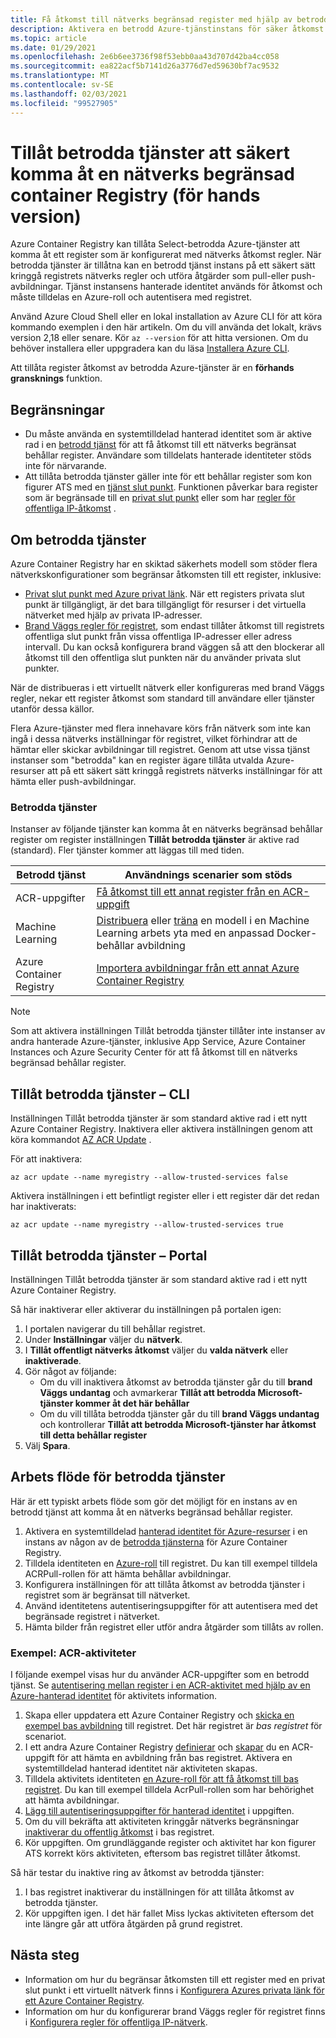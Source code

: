 ```yaml
---
title: Få åtkomst till nätverks begränsad register med hjälp av betrodd Azure-tjänst
description: Aktivera en betrodd Azure-tjänstinstans för säker åtkomst till en nätverks begränsad behållar register för att hämta eller skicka avbildningar
ms.topic: article
ms.date: 01/29/2021
ms.openlocfilehash: 2e6b6ee3736f98f53ebb0aa43d707d42ba4cc058
ms.sourcegitcommit: ea822acf5b7141d26a3776d7ed59630bf7ac9532
ms.translationtype: MT
ms.contentlocale: sv-SE
ms.lasthandoff: 02/03/2021
ms.locfileid: "99527905"
---
```

# <a name="allow-trusted-services-to-securely-access-a-network-restricted-container-registry-preview"></a>Tillåt betrodda tjänster att säkert komma åt en nätverks begränsad container Registry (för hands version)

Azure Container Registry kan tillåta Select-betrodda Azure-tjänster att komma åt ett register som är konfigurerat med nätverks åtkomst regler. När betrodda tjänster är tillåtna kan en betrodd tjänst instans på ett säkert sätt kringgå registrets nätverks regler och utföra åtgärder som pull-eller push-avbildningar. Tjänst instansens hanterade identitet används för åtkomst och måste tilldelas en Azure-roll och autentisera med registret.

Använd Azure Cloud Shell eller en lokal installation av Azure CLI för att köra kommando exemplen i den här artikeln. Om du vill använda det lokalt, krävs version 2,18 eller senare. Kör `az --version` för att hitta versionen. Om du behöver installera eller uppgradera kan du läsa [Installera Azure CLI](/cli/azure/install-azure-cli).

Att tillåta register åtkomst av betrodda Azure-tjänster är en **förhands gransknings** funktion.

## <a name="limitations"></a>Begränsningar

* Du måste använda en systemtilldelad hanterad identitet som är aktive rad i en [betrodd tjänst](#trusted-services) för att få åtkomst till ett nätverks begränsat behållar register. Användare som tilldelats hanterade identiteter stöds inte för närvarande.
* Att tillåta betrodda tjänster gäller inte för ett behållar register som kon figurer ATS med en [tjänst slut punkt](container-registry-vnet.md). Funktionen påverkar bara register som är begränsade till en [privat slut punkt](container-registry-private-link.md) eller som har [regler för offentliga IP-åtkomst](container-registry-access-selected-networks.md) . 

## <a name="about-trusted-services"></a>Om betrodda tjänster

Azure Container Registry har en skiktad säkerhets modell som stöder flera nätverkskonfigurationer som begränsar åtkomsten till ett register, inklusive:

* [Privat slut punkt med Azure privat länk](container-registry-private-link.md). När ett registers privata slut punkt är tillgängligt, är det bara tillgängligt för resurser i det virtuella nätverket med hjälp av privata IP-adresser.  
* [Brand Väggs regler för registret](container-registry-access-selected-networks.md), som endast tillåter åtkomst till registrets offentliga slut punkt från vissa offentliga IP-adresser eller adress intervall. Du kan också konfigurera brand väggen så att den blockerar all åtkomst till den offentliga slut punkten när du använder privata slut punkter.

När de distribueras i ett virtuellt nätverk eller konfigureras med brand Väggs regler, nekar ett register åtkomst som standard till användare eller tjänster utanför dessa källor. 

Flera Azure-tjänster med flera innehavare körs från nätverk som inte kan ingå i dessa nätverks inställningar för registret, vilket förhindrar att de hämtar eller skickar avbildningar till registret. Genom att utse vissa tjänst instanser som "betrodda" kan en register ägare tillåta utvalda Azure-resurser att på ett säkert sätt kringgå registrets nätverks inställningar för att hämta eller push-avbildningar. 

### <a name="trusted-services"></a>Betrodda tjänster

Instanser av följande tjänster kan komma åt en nätverks begränsad behållar register om register inställningen **Tillåt betrodda tjänster** är aktive rad (standard). Fler tjänster kommer att läggas till med tiden.

|Betrodd tjänst  |Användnings scenarier som stöds  |
|---------|---------|
|ACR-uppgifter     | [Få åtkomst till ett annat register från en ACR-uppgift](container-registry-tasks-cross-registry-authentication.md)       |
|Machine Learning | [Distribuera](../machine-learning/how-to-deploy-custom-docker-image.md) eller [träna](../machine-learning/how-to-train-with-custom-image.md) en modell i en Machine Learning arbets yta med en anpassad Docker-behållar avbildning |
|Azure Container Registry | [Importera avbildningar från ett annat Azure Container Registry](container-registry-import-images.md#import-from-an-azure-container-registry-in-the-same-ad-tenant) | 

> [!NOTE]
> Som att aktivera inställningen Tillåt betrodda tjänster tillåter inte instanser av andra hanterade Azure-tjänster, inklusive App Service, Azure Container Instances och Azure Security Center för att få åtkomst till en nätverks begränsad behållar register.

## <a name="allow-trusted-services---cli"></a>Tillåt betrodda tjänster – CLI

Inställningen Tillåt betrodda tjänster är som standard aktive rad i ett nytt Azure Container Registry. Inaktivera eller aktivera inställningen genom att köra kommandot [AZ ACR Update](/cli/azure/acr#az-acr-update) .

För att inaktivera:

```azurecli
az acr update --name myregistry --allow-trusted-services false
```

Aktivera inställningen i ett befintligt register eller i ett register där det redan har inaktiverats:

```azurecli
az acr update --name myregistry --allow-trusted-services true
```

## <a name="allow-trusted-services---portal"></a>Tillåt betrodda tjänster – Portal

Inställningen Tillåt betrodda tjänster är som standard aktive rad i ett nytt Azure Container Registry. 

Så här inaktiverar eller aktiverar du inställningen på portalen igen:

1. I portalen navigerar du till behållar registret.
1. Under **Inställningar** väljer du **nätverk**. 
1. I **Tillåt offentligt nätverks åtkomst** väljer du **valda nätverk** eller **inaktiverade**.
1. Gör något av följande:
    * Om du vill inaktivera åtkomst av betrodda tjänster går du till **brand Väggs undantag** och avmarkerar **Tillåt att betrodda Microsoft-tjänster kommer åt det här behållar** 
    * Om du vill tillåta betrodda tjänster går du till **brand Väggs undantag** och kontrollerar **Tillåt att betrodda Microsoft-tjänster har åtkomst till detta behållar register**
1. Välj **Spara**.

## <a name="trusted-services-workflow"></a>Arbets flöde för betrodda tjänster

Här är ett typiskt arbets flöde som gör det möjligt för en instans av en betrodd tjänst att komma åt en nätverks begränsad behållar register.

1. Aktivera en systemtilldelad [hanterad identitet för Azure-resurser](../active-directory/managed-identities-azure-resources/overview.md) i en instans av någon av de [betrodda tjänsterna](#trusted-services) för Azure Container Registry.
1. Tilldela identiteten en [Azure-roll](container-registry-roles.md) till registret. Du kan till exempel tilldela ACRPull-rollen för att hämta behållar avbildningar.
1. Konfigurera inställningen för att tillåta åtkomst av betrodda tjänster i registret som är begränsat till nätverket.
1. Använd identitetens autentiseringsuppgifter för att autentisera med det begränsade registret i nätverket. 
1. Hämta bilder från registret eller utför andra åtgärder som tillåts av rollen.

### <a name="example-acr-tasks"></a>Exempel: ACR-aktiviteter

I följande exempel visas hur du använder ACR-uppgifter som en betrodd tjänst. Se [autentisering mellan register i en ACR-aktivitet med hjälp av en Azure-hanterad identitet](container-registry-tasks-cross-registry-authentication.md) för aktivitets information.

1. Skapa eller uppdatera ett Azure Container Registry och [skicka en exempel bas avbildning](container-registry-tasks-cross-registry-authentication.md#prepare-base-registry) till registret. Det här registret är *bas registret* för scenariot.
1. I ett andra Azure Container Registry [definierar](container-registry-tasks-cross-registry-authentication.md#define-task-steps-in-yaml-file) och [skapar](container-registry-tasks-cross-registry-authentication.md#option-2-create-task-with-system-assigned-identity) du en ACR-uppgift för att hämta en avbildning från bas registret. Aktivera en systemtilldelad hanterad identitet när aktiviteten skapas.
1. Tilldela aktivitets identiteten [en Azure-roll för att få åtkomst till bas registret](container-registry-tasks-authentication-managed-identity.md#3-grant-the-identity-permissions-to-access-other-azure-resources). Du kan till exempel tilldela AcrPull-rollen som har behörighet att hämta avbildningar.
1. [Lägg till autentiseringsuppgifter för hanterad identitet](container-registry-tasks-authentication-managed-identity.md#4-optional-add-credentials-to-the-task) i uppgiften.
1. Om du vill bekräfta att aktiviteten kringgår nätverks begränsningar [inaktiverar du offentlig åtkomst](container-registry-access-selected-networks.md#disable-public-network-access) i bas registret.
1. Kör uppgiften. Om grundläggande register och aktivitet har kon figurer ATS korrekt körs aktiviteten, eftersom bas registret tillåter åtkomst.

Så här testar du inaktive ring av åtkomst av betrodda tjänster:

1. I bas registret inaktiverar du inställningen för att tillåta åtkomst av betrodda tjänster.
1. Kör uppgiften igen. I det här fallet Miss lyckas aktiviteten eftersom det inte längre går att utföra åtgärden på grund registret.

## <a name="next-steps"></a>Nästa steg

* Information om hur du begränsar åtkomsten till ett register med en privat slut punkt i ett virtuellt nätverk finns i [Konfigurera Azures privata länk för ett Azure Container Registry](container-registry-private-link.md).
* Information om hur du konfigurerar brand Väggs regler för registret finns i [Konfigurera regler för offentliga IP-nätverk](container-registry-access-selected-networks.md).

